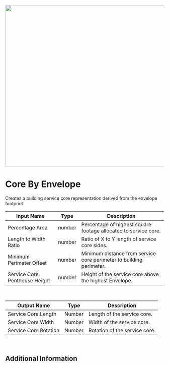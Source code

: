 <img src="preview.png" width="512">

# Core By Envelope

Creates a building service core representation derived from the envelope footprint.

|Input Name|Type|Description|
|---|---|---|
|Percentage Area|number|Percentage of highest square footage allocated to service core.|
|Length to Width Ratio|number|Ratio of X to Y length of service core sides.|
|Minimum Perimeter Offset|number|Minimum distance from service core perimeter to building perimeter.|
|Service Core Penthouse Height|number|Height of the service core above the highest Envelope.|


<br>

|Output Name|Type|Description|
|---|---|---|
|Service Core Length|Number|Length of the service core.|
|Service Core Width|Number|Width of the service core.|
|Service Core Rotation|Number|Rotation of the service core.|


<br>

## Additional Information
